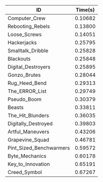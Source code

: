 |ID|Time(s)|
|-|-|
|Computer_Crew|0.10682|
|Rebooting_Rebels|0.13800|
|Loose_Screws|0.14051|
|Hackerjacks|0.25795|
|Smalltalk_Dribble|0.25828|
|Blackouts|0.25848|
|Digital_Destroyers|0.25895|
|Gonzo_Brutes|0.28044|
|Rug_Heed_Bend|0.29313|
|The_ERROR_List|0.29749|
|Pseudo_Boom|0.30379|
|Beasts|0.33811|
|The_Hit_Blunders|0.36035|
|Digitally_Destroyed|0.39803|
|Artful_Maneuvers|0.43206|
|Grapevine_Squad|0.46781|
|Pint_Sized_Benchwarmers|0.59572|
|Byte_Mechanics|0.60178|
|Key_to_Innovation|0.65191|
|Creed_Symbol|0.67267|
